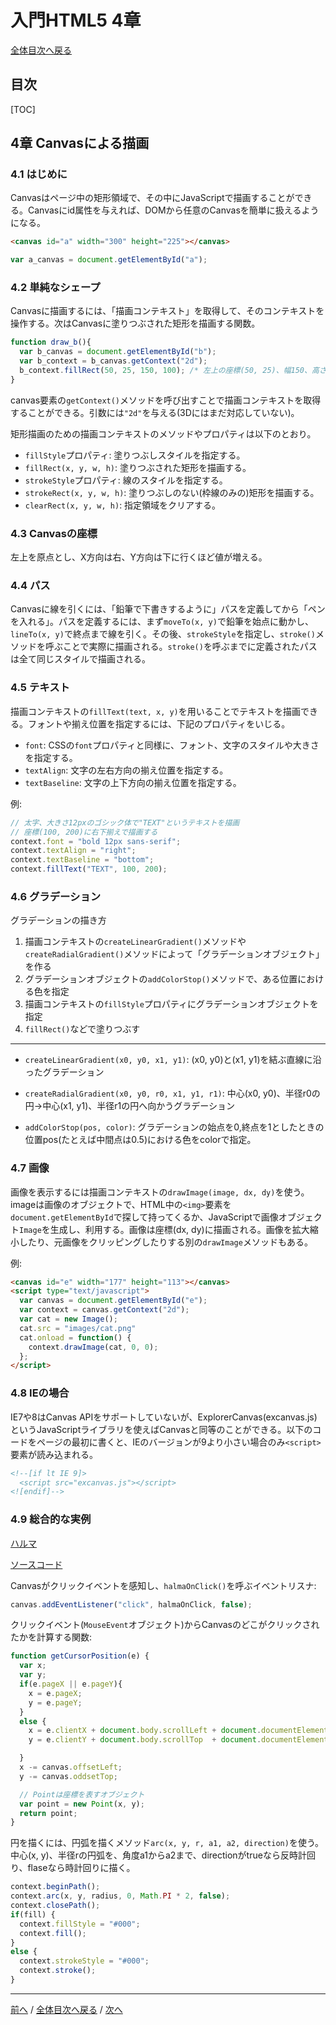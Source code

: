 # 入門HTML5 4章
[全体目次へ戻る](index.md)
## 目次
[TOC]

## 4章 Canvasによる描画
### 4.1 はじめに
Canvasはページ中の矩形領域で、その中にJavaScriptで描画することができる。Canvasにid属性を与えれば、DOMから任意のCanvasを簡単に扱えるようになる。

```html
<canvas id="a" width="300" height="225"></canvas>
```

```javascript
var a_canvas = document.getElementById("a");
```

### 4.2 単純なシェープ
Canvasに描画するには、「描画コンテキスト」を取得して、そのコンテキストを操作する。次はCanvasに塗りつぶされた矩形を描画する関数。

```js
function draw_b(){
  var b_canvas = document.getElementById("b");
  var b_context = b_canvas.getContext("2d");
  b_context.fillRect(50, 25, 150, 100); /* 左上の座標(50, 25)、幅150、高さ100の長方形 */
}
```

canvas要素の`getContext()`メソッドを呼び出すことで描画コンテキストを取得することができる。引数には`"2d"`を与える(3Dにはまだ対応していない)。

矩形描画のための描画コンテキストのメソッドやプロパティは以下のとおり。

+ `fillStyle`プロパティ: 塗りつぶしスタイルを指定する。
+ `fillRect(x, y, w, h)`: 塗りつぶされた矩形を描画する。
+ `strokeStyle`プロパティ: 線のスタイルを指定する。
+ `strokeRect(x, y, w, h)`: 塗りつぶしのない(枠線のみの)矩形を描画する。
+ `clearRect(x, y, w, h)`: 指定領域をクリアする。

### 4.3 Canvasの座標
左上を原点とし、X方向は右、Y方向は下に行くほど値が増える。

### 4.4 パス
Canvasに線を引くには、「鉛筆で下書きするように」パスを定義してから「ペンを入れる」。パスを定義するには、まず`moveTo(x, y)`で鉛筆を始点に動かし、`lineTo(x, y)`で終点まで線を引く。その後、`strokeStyle`を指定し、`stroke()`メソッドを呼ぶことで実際に描画される。`stroke()`を呼ぶまでに定義されたパスは全て同じスタイルで描画される。

### 4.5 テキスト
描画コンテキストの`fillText(text, x, y)`を用いることでテキストを描画できる。フォントや揃え位置を指定するには、下記のプロパティをいじる。

+ `font`: CSSの`font`プロパティと同様に、フォント、文字のスタイルや大きさを指定する。
+ `textAlign`: 文字の左右方向の揃え位置を指定する。
+ `textBaseline`: 文字の上下方向の揃え位置を指定する。

例:

```js
// 太字、大きさ12pxのゴシック体で"TEXT"というテキストを描画
// 座標(100, 200)に右下揃えで描画する
context.font = "bold 12px sans-serif";
context.textAlign = "right";
context.textBaseline = "bottom";
context.fillText("TEXT", 100, 200);
```

### 4.6 グラデーション
グラデーションの描き方

1. 描画コンテキストの`createLinearGradient()`メソッドや`createRadialGradient()`メソッドによって「グラデーションオブジェクト」を作る
2. グラデーションオブジェクトの`addColorStop()`メソッドで、ある位置における色を指定
3. 描画コンテキストの`fillStyle`プロパティにグラデーションオブジェクトを指定
4. `fillRect()`などで塗りつぶす

***

+ `createLinearGradient(x0, y0, x1, y1)`: (x0, y0)と(x1, y1)を結ぶ直線に沿ったグラデーション
+ `createRadialGradient(x0, y0, r0, x1, y1, r1)`: 中心(x0, y0)、半径r0の円→中心(x1, y1)、半径r1の円へ向かうグラデーション

+ `addColorStop(pos, color)`: グラデーションの始点を0,終点を1としたときの位置pos(たとえば中間点は0.5)における色をcolorで指定。

### 4.7 画像
画像を表示するには描画コンテキストの`drawImage(image, dx, dy)`を使う。imageは画像のオブジェクトで、HTML中の`<img>`要素を`document.getElementById`で探して持ってくるか、JavaScriptで画像オブジェクト`Image`を生成し、利用する。画像は座標(dx, dy)に描画される。画像を拡大縮小したり、元画像をクリッピングしたりする別の`drawImage`メソッドもある。

例:

```html
<canvas id="e" width="177" height="113"></canvas>
<script type="text/javascript">
  var canvas = document.getElementById("e");
  var context = canvas.getContext("2d");
  var cat = new Image();
  cat.src = "images/cat.png"
  cat.onload = function() {
    context.drawImage(cat, 0, 0);
  };
</script>
```

### 4.8 IEの場合
IE7や8はCanvas APIをサポートしていないが、ExplorerCanvas(excanvas.js)というJavaScriptライブラリを使えばCanvasと同等のことができる。以下のコードをページの最初に書くと、IEのバージョンが9より小さい場合のみ`<script>`要素が読み込まれる。

```html
<!--[if lt IE 9]>
  <script src="excanvas.js"></script>
<![endif]-->
```

### 4.9 総合的な実例
[ハルマ](http://diveintohtml5.org/examples/canvas-halma.html)

[ソースコード](http://diveintohtml5.org/examples/halma.js)

Canvasがクリックイベントを感知し、`halmaOnClick()`を呼ぶイベントリスナ:

```js
canvas.addEventListener("click", halmaOnClick, false);
```

クリックイベント(`MouseEvent`オブジェクト)からCanvasのどこがクリックされたかを計算する関数:

```js
function getCursorPosition(e) {
  var x;
  var y;
  if(e.pageX || e.pageY){
    x = e.pageX;
    y = e.pageY;
  }
  else {
    x = e.clientX + document.body.scrollLeft + document.documentElement.scrollLeft;
    y = e.clientY + document.body.scrollTop  + document.documentElement.scrollTop;

  }
  x -= canvas.offsetLeft;
  y -= canvas.oddsetTop;

  // Pointは座標を表すオブジェクト
  var point = new Point(x, y);
  return point;
}
```

円を描くには、円弧を描くメソッド`arc(x, y, r, a1, a2, direction)`を使う。中心(x, y)、半径rの円弧を、角度a1からa2まで、directionがtrueなら反時計回り、flaseなら時計回りに描く。

```js
context.beginPath();
context.arc(x, y, radius, 0, Math.PI * 2, false);
context.closePath();
if(fill) {
  context.fillStyle = "#000";
  context.fill();
}
else {
  context.strokeStyle = "#000";
  context.stroke();
}
```

***

[前へ](c3.md) / [全体目次へ戻る](index.md) / [次へ](c5.md)
